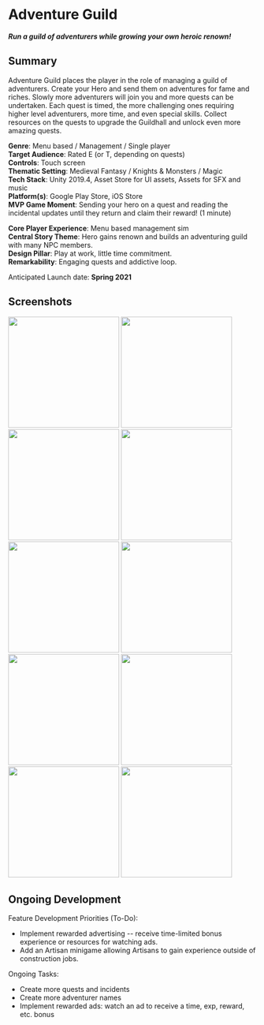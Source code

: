 # Adventure Guild 

***Run a guild of adventurers while growing your own heroic renown!***

## Summary
Adventure Guild places the player in the role of managing a guild of adventurers. Create your Hero and send them on adventures for fame and riches. Slowly more adventurers will join you and more quests can be undertaken. Each quest is timed, the more challenging ones requiring higher level adventurers, more time, and even special skills. Collect resources on the quests to upgrade the Guildhall and unlock even more amazing quests.

**Genre**: Menu based / Management / Single player<br>
**Target Audience**: Rated E (or T, depending on quests)<br>
**Controls**: Touch screen<br>
**Thematic Setting**: Medieval Fantasy / Knights & Monsters / Magic<br>
**Tech Stack**: Unity 2019.4, Asset Store for UI assets, Assets for SFX and music<br>
**Platform(s)**: Google Play Store, iOS Store<br>
**MVP Game Moment**: Sending your hero on a quest and reading the incidental updates until they return and claim their reward! (1 minute)

**Core Player Experience**: Menu based management sim<br>
**Central Story Theme**: Hero gains renown and builds an adventuring guild with many NPC members.<br>
**Design Pillar**: Play at work, little time commitment.<br>
**Remarkability**: Engaging quests and addictive loop.

Anticipated Launch date: **Spring 2021**

## Screenshots

<image src="https://imgur.com/upAUjmU.png" width="225"> <image src="https://imgur.com/cIC9cfz.png" width="225"> <image src="https://imgur.com/sU82dtj.png" width="225"> <image src="https://imgur.com/FyRZM6b.png" width="225"> <image src="https://imgur.com/DoauLgn.png" width="225"> <image src="https://imgur.com/T07Ouoj.png" width="225"> <image src="https://imgur.com/BhF7Uz0.png" width="225"> <image src="https://imgur.com/SuWYurX.png" width="225"> <image src="https://imgur.com/63L6VyL.png" width="225"> <image src="https://imgur.com/Drn7NQv.png" width="225">

## Ongoing Development

Feature Development Priorities (To-Do):

 - Implement rewarded advertising -- receive time-limited bonus experience or resources for watching ads.
 - Add an Artisan minigame allowing Artisans to gain experience outside of construction jobs.

Ongoing Tasks:

 - Create more quests and incidents
 - Create more adventurer names
 - Implement rewarded ads: watch an ad to receive a time, exp, reward, etc. bonus

